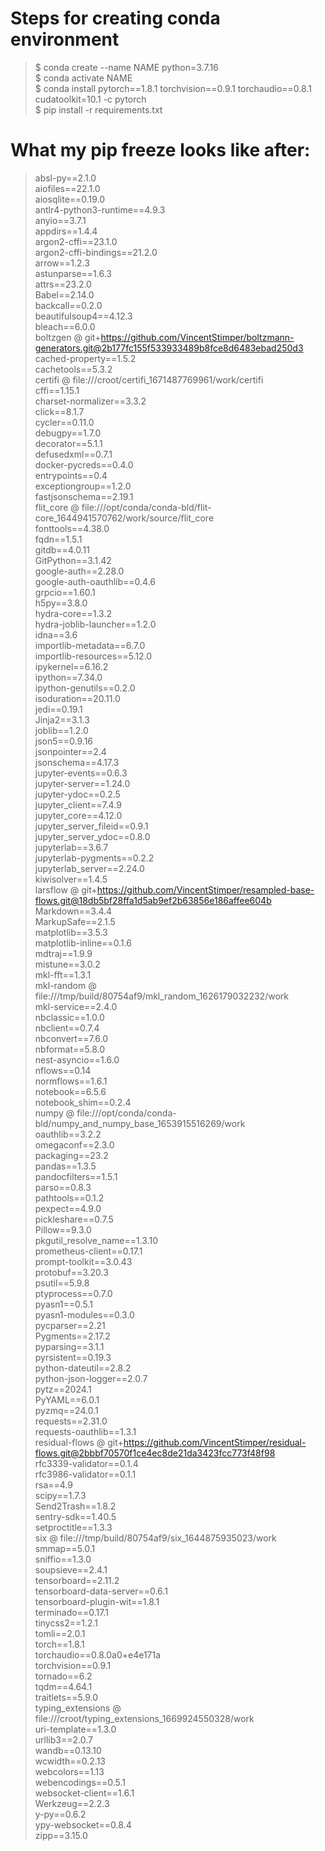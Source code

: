 # Steps for creating conda environment

> $ conda create --name NAME python=3.7.16 \
$ conda activate NAME \
$ conda install pytorch==1.8.1 torchvision==0.9.1 torchaudio==0.8.1 cudatoolkit=10.1 -c pytorch \
$ pip install -r requirements.txt

# What my pip freeze looks like after:

> absl-py==2.1.0 \
aiofiles==22.1.0 \
aiosqlite==0.19.0 \
antlr4-python3-runtime==4.9.3 \
anyio==3.7.1 \
appdirs==1.4.4 \
argon2-cffi==23.1.0 \
argon2-cffi-bindings==21.2.0 \
arrow==1.2.3 \
astunparse==1.6.3 \
attrs==23.2.0 \
Babel==2.14.0 \
backcall==0.2.0 \
beautifulsoup4==4.12.3 \
bleach==6.0.0 \
boltzgen @ git+https://github.com/VincentStimper/boltzmann-generators.git@2b177fc155f533933489b8fce8d6483ebad250d3 \
cached-property==1.5.2 \
cachetools==5.3.2 \
certifi @ file:///croot/certifi_1671487769961/work/certifi \
cffi==1.15.1 \
charset-normalizer==3.3.2 \
click==8.1.7 \
cycler==0.11.0 \
debugpy==1.7.0 \
decorator==5.1.1 \
defusedxml==0.7.1 \
docker-pycreds==0.4.0 \
entrypoints==0.4 \
exceptiongroup==1.2.0 \
fastjsonschema==2.19.1 \
flit_core @ file:///opt/conda/conda-bld/flit-core_1644941570762/work/source/flit_core \
fonttools==4.38.0 \
fqdn==1.5.1 \
gitdb==4.0.11 \
GitPython==3.1.42 \
google-auth==2.28.0 \
google-auth-oauthlib==0.4.6 \
grpcio==1.60.1 \
h5py==3.8.0 \
hydra-core==1.3.2 \
hydra-joblib-launcher==1.2.0 \
idna==3.6 \
importlib-metadata==6.7.0 \
importlib-resources==5.12.0 \
ipykernel==6.16.2 \
ipython==7.34.0 \
ipython-genutils==0.2.0 \
isoduration==20.11.0 \
jedi==0.19.1 \
Jinja2==3.1.3 \
joblib==1.2.0 \
json5==0.9.16 \
jsonpointer==2.4 \
jsonschema==4.17.3 \
jupyter-events==0.6.3 \
jupyter-server==1.24.0 \
jupyter-ydoc==0.2.5 \
jupyter_client==7.4.9 \
jupyter_core==4.12.0 \
jupyter_server_fileid==0.9.1 \
jupyter_server_ydoc==0.8.0 \
jupyterlab==3.6.7 \
jupyterlab-pygments==0.2.2 \
jupyterlab_server==2.24.0 \
kiwisolver==1.4.5 \
larsflow @ git+https://github.com/VincentStimper/resampled-base-flows.git@18db5bf28ffa1d5ab9ef2b63856e186affee604b \
Markdown==3.4.4 \
MarkupSafe==2.1.5 \
matplotlib==3.5.3 \
matplotlib-inline==0.1.6 \
mdtraj==1.9.9 \
mistune==3.0.2 \
mkl-fft==1.3.1 \
mkl-random @ file:///tmp/build/80754af9/mkl_random_1626179032232/work \
mkl-service==2.4.0 \
nbclassic==1.0.0 \
nbclient==0.7.4 \
nbconvert==7.6.0 \
nbformat==5.8.0 \
nest-asyncio==1.6.0 \
nflows==0.14 \
normflows==1.6.1 \
notebook==6.5.6 \
notebook_shim==0.2.4 \
numpy @ file:///opt/conda/conda-bld/numpy_and_numpy_base_1653915516269/work \
oauthlib==3.2.2 \
omegaconf==2.3.0 \
packaging==23.2 \
pandas==1.3.5 \
pandocfilters==1.5.1 \
parso==0.8.3 \
pathtools==0.1.2 \
pexpect==4.9.0 \
pickleshare==0.7.5 \
Pillow==9.3.0 \
pkgutil_resolve_name==1.3.10 \
prometheus-client==0.17.1 \
prompt-toolkit==3.0.43 \
protobuf==3.20.3 \
psutil==5.9.8 \
ptyprocess==0.7.0 \
pyasn1==0.5.1 \
pyasn1-modules==0.3.0 \
pycparser==2.21 \
Pygments==2.17.2 \
pyparsing==3.1.1 \
pyrsistent==0.19.3 \
python-dateutil==2.8.2 \
python-json-logger==2.0.7 \
pytz==2024.1 \
PyYAML==6.0.1 \
pyzmq==24.0.1 \
requests==2.31.0 \
requests-oauthlib==1.3.1 \
residual-flows @ git+https://github.com/VincentStimper/residual-flows.git@2bbbf70570f1ce4ec8de21da3423fcc773f48f98 \
rfc3339-validator==0.1.4 \
rfc3986-validator==0.1.1 \
rsa==4.9 \
scipy==1.7.3 \
Send2Trash==1.8.2 \
sentry-sdk==1.40.5 \
setproctitle==1.3.3 \
six @ file:///tmp/build/80754af9/six_1644875935023/work \
smmap==5.0.1 \
sniffio==1.3.0 \
soupsieve==2.4.1 \
tensorboard==2.11.2 \
tensorboard-data-server==0.6.1 \
tensorboard-plugin-wit==1.8.1 \
terminado==0.17.1 \
tinycss2==1.2.1 \
tomli==2.0.1 \
torch==1.8.1 \
torchaudio==0.8.0a0+e4e171a \
torchvision==0.9.1 \
tornado==6.2 \
tqdm==4.64.1 \
traitlets==5.9.0 \
typing_extensions @ file:///croot/typing_extensions_1669924550328/work \
uri-template==1.3.0 \
urllib3==2.0.7 \
wandb==0.13.10 \
wcwidth==0.2.13 \
webcolors==1.13 \
webencodings==0.5.1 \
websocket-client==1.6.1 \
Werkzeug==2.2.3 \
y-py==0.6.2 \
ypy-websocket==0.8.4 \
zipp==3.15.0